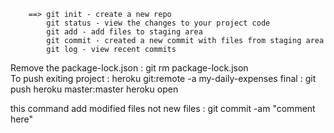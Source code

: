 
        ==> git init - create a new repo
            git status - view the changes to your project code 
            git add - add files to staging area
            git commit - created a new commit with files from staging area
            git log - view recent commits



Remove the package-lock.json : git rm package-lock.json  
To push exiting project  : heroku git:remote -a my-daily-expenses 
final : git push heroku master:master
heroku open

this command add modified files not new files : git commit -am "comment here"
